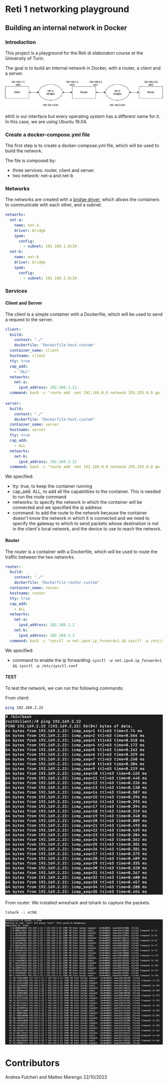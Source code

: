 # Reti 1 networking playground

## Building an internal network in Docker

### Introduction

This project is a playground for the Reti di elaboratori course at the University of Turin.

The goal is to build an internal network in Docker, with a router, a client and a server.

![Network](./Assets/network.jpg "Network")

eth0 is our interface but every operating system has a different name for it. In this case, we are using Ubuntu 16.04.

### Create a docker-compose.yml file

The first step is to create a docker-compose.yml file, which will be used to build the network.

The file is composed by:

- three services: router, client and server.
- two network: net-a and net-b

### Networks

The networks are created with a [bridge driver](https://docs.docker.com/network/bridge/), which allows the containers to communicate with each other, and a subnet.

```yml
networks:
  net-a:
    name: net-a
    driver: bridge
    ipam:
      config:
        - subnet: 192.169.1.0/24
  net-b:
    name: net-b
    driver: bridge
    ipam:
      config:
        - subnet: 192.169.2.0/24
```

### Services

#### Client and Server

The client is a simple container with a Dockerfile, which will be used to send a request to the server.

```yml
client:
  build:
    context: "./"
    dockerfile: "Dockerfile-host.custom"
  container_name: client
  hostname: client
  tty: true
  cap_add:
    - "ALL"
  networks:
    net-a:
      ipv4_address: 192.169.1.11
  command: bash -c "route add -net 192.169.0.0 netmask 255.255.0.0 gw 192.169.1.2 dev eth0 && /bin/bash"

server:
  build:
    context: "./"
    dockerfile: "Dockerfile-host.custom"
  container_name: server
  hostname: server
  tty: true
  cap_add:
    - ALL
  networks:
    net-b:
      ipv4_address: 192.169.2.22
  command: bash -c "route add -net 192.169.0.0 netmask 255.255.0.0 gw 192.169.2.2 dev eth0 && /bin/bash"
```

We specified:

- tty: true, to keep the container running
- cap_add: ALL, to add all the capabilities to the container. This is needed to run the route command
- networks: to specify the network in which the container will be connected and we specified the ip address
- command: to add the route to the network because the container doesn't know the network in which it is connected and we need to specify the gateway to which to send packets whose destination is not in the client's local network, and the device to use to reach the network.

#### Router

The router is a container with a Dockerfile, which will be used to route the traffic between the two networks.

```yml
router:
  build:
    context: "./"
    dockerfile: "Dockerfile-router.custom"
  container_name: router
  hostname: router
  tty: true
  cap_add:
    - ALL
  networks:
    net-a:
      ipv4_address: 192.169.1.2
    net-b:
      ipv4_address: 192.169.2.2
  command: bash -c "sysctl -w net.ipv4.ip_forward=1 && sysctl -p /etc/sysctl.conf && /bin/bash"
```

We specified:

- command to enable the ip forwarding:
  `sysctl -w net.ipv4.ip_forward=1 && sysctl -p /etc/sysctl.conf`

#### TEST

To test the network, we can run the following commands:

From client:

```bash
ping 192.168.2.22
```

![Ping server](./Assets/ping-server.png "Ping server")

From router:
We installed wireshark and tshark to capture the packets.

```bash
tshark -i eth0
```

![Capture packets](./Assets/capture-packets.png "Capture packets")

# Contributors

Andrea Fulcheri and Matteo Marengo
22/10/2022
